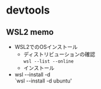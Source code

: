 # devtools

## WSL2 memo
- WSL2でのOSインストール
  - ディストリビューションの確認  
`wsl --list --online`
  - インストール  
- wsl --install -d <Distro>  
`wsl --install -d ubuntu'
